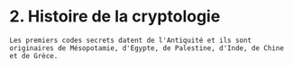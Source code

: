 # 2. Histoire de la cryptologie

```{Note}
Les premiers codes secrets datent de l'Antiquité et ils sont originaires de Mésopotamie, d'Egypte, de Palestine, d'Inde, de Chine et de Grèce.
```

